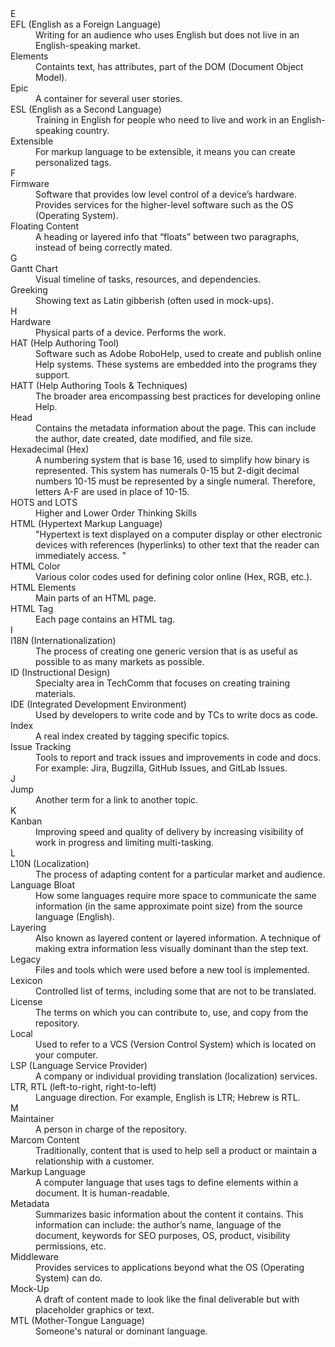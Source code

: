 <dl>
  <dt> E </dt>
<dt>	EFL (English as a Foreign Language)	</dt>
<dd>	Writing for an audience who uses English but does not live in an English-speaking market.	</dd>
<dt>	Elements	</dt>
<dd>	Containts text, has attributes, part of the DOM (Document Object Model).	</dd>
<dt>	Epic	</dt>
<dd>	A container for several user stories.	</dd>
<dt>	ESL (English as a Second Language)	</dt>
<dd>	Training in English for people who need to live and work in an English-speaking country.	</dd>
<dt>	Extensible	</dt>
<dd>	For markup language to be extensible, it means you can create personalized tags.	</dd>
  <dt> F </dt>
<dt>	Firmware	</dt>
<dd>	Software that provides low level control of a device’s hardware. Provides services for the higher-level software such as the OS (Operating System).	</dd>
<dt>	Floating Content 	</dt>
<dd>	A heading or layered info that “floats” between two paragraphs, instead of being correctly mated.	</dd>
  <dt> G </dt>
<dt>	Gantt Chart	</dt>
<dd>	Visual timeline of tasks, resources, and dependencies.	</dd>
<dt>	Greeking	</dt>
<dd>	Showing text as Latin gibberish (often used in mock-ups).	</dd>
  <dt> H </dt>
<dt>	Hardware	</dt>
<dd>	Physical parts of a device. Performs the work.	</dd>
<dt>	HAT (Help Authoring Tool)	</dt>
<dd>	Software such as Adobe RoboHelp, used to create and publish online Help systems. These systems are embedded into the programs they support.	</dd>
<dt>	HATT (Help Authoring Tools & Techniques)	</dt>
<dd>	The broader area encompassing best practices for developing online Help.	</dd>
<dt>	Head	</dt>
<dd>	Contains the metadata information about the page. This can include the author, date created, date modified, and file size.	</dd>
<dt>	Hexadecimal (Hex)	</dt>
<dd>	A numbering system that is base 16, used to simplify how binary is represented. This system has numerals 0-15 but 2-digit decimal numbers 10-15 must be represented by a single numeral. Therefore, letters A-F are used in place of 10-15. 	</dd>
<dt>	HOTS and LOTS	</dt>
<dd>	Higher and Lower Order Thinking Skills	</dd>
<dt>	HTML (Hypertext Markup Language)	</dt>
<dd>	"Hypertext is text displayed on a computer display or other electronic devices with references (hyperlinks) to other text that the reader can immediately access.
   "	
</dd>
<dt>	HTML Color 	</dt>
<dd>	Various color codes used for defining color online (Hex, RGB, etc.).	</dd>
<dt>	HTML Elements	</dt>
<dd>	Main parts of an HTML page.	</dd>
<dt>	HTML Tag	</dt>
<dd>	Each page contains an HTML tag.	</dd>
  <dt> I </dt>
<dt>	I18N (Internationalization)	</dt>
<dd>	The process of creating one generic version that is as useful as possible to as many markets as possible.	</dd>
<dt>	ID (Instructional Design)	</dt>
<dd>	Specialty area in TechComm that focuses on creating training materials.	</dd>
<dt>	IDE (Integrated Development Environment)	</dt>
<dd>	Used by developers to write code and by TCs to write docs as code.	</dd>
<dt>	Index	</dt>
<dd>	A real index created by tagging specific topics. 	</dd>
<dt>	Issue Tracking	</dt>
<dd>	Tools to report and track issues and improvements in code and docs. For example: Jira, Bugzilla, GitHub Issues, and GitLab Issues.	</dd>
  <dt> J </dt>
<dt>	Jump	</dt>
<dd>	Another term for a link to another topic.	</dd>
  <dt> K </dt>
<dt>	Kanban	</dt>
<dd>	Improving speed and quality of delivery by increasing visibility of work in progress and limiting multi-tasking.	</dd>
  <dt> L </dt>
<dt>	L10N (Localization)	</dt>
<dd>	The process of adapting content for a particular market and audience.	</dd>
<dt>	Language Bloat	</dt>
<dd>	How some languages require more space to communicate the same information (in the same approximate point size) from the source language (English).	</dd>
<dt>	Layering 	</dt>
<dd>	Also known as layered content or layered information. A technique of making extra information less visually dominant than the step text.	</dd>
<dt>	Legacy	</dt>
<dd>	Files and tools which were used before a new tool is implemented.	</dd>
<dt>	Lexicon	</dt>
<dd>	Controlled list of terms, including some that are not to be translated.	</dd>
<dt>	License	</dt>
<dd>	The terms on which you can contribute to, use, and copy from the repository. 	</dd>
<dt>	Local	</dt>
<dd>	Used to refer to a VCS (Version Control System) which is located on your computer.	</dd>
<dt>	LSP (Language Service Provider)	</dt>
<dd>	A company or individual providing translation (localization) services.	</dd>
<dt>	LTR, RTL (left-to-right, right-to-left)	</dt>
<dd>	Language direction. For example, English is LTR; Hebrew is RTL.	</dd>
  <dt> M </dt>
<dt>	Maintainer	</dt>
<dd>	A person in charge of the repository. 	</dd>
<dt>	Marcom Content	</dt>
<dd>	Traditionally, content that is used to help sell a product or maintain a relationship with a customer.	</dd>
<dt>	Markup Language	</dt>
<dd>	A computer language that uses tags to define elements within a document. It is human-readable.	</dd>
<dt>	Metadata	</dt>
<dd>	Summarizes basic information about the content it contains. This information can include: the author’s name, language of the document, keywords for SEO purposes, OS, product, visibility permissions, etc.	</dd>
<dt>	Middleware	</dt>
<dd>	Provides services to applications beyond what the OS (Operating System) can do.	</dd>
<dt>	Mock-Up	</dt>
<dd>	A draft of content made to look like the final deliverable but with placeholder graphics or text.	</dd>
<dt>	MTL (Mother-Tongue Language)	</dt>
<dd>	Someone's natural or dominant language.	</dd>
  </dl>
